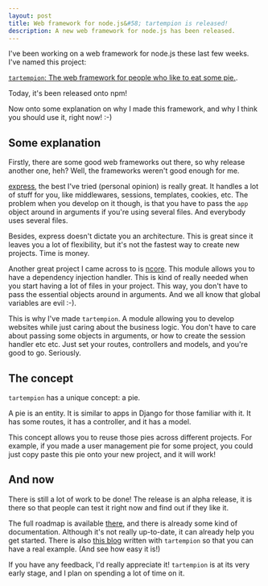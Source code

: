 ```yaml
---
layout: post
title: Web framework for node.js&#58; tartempion is released!
description: A new web framework for node.js has been released.
---
```


I've been working on a web framework for node.js these last few weeks. I've named
this project:

[`tartempion`: The web framework for people who like to eat some pie.][0].

Today, it's been released onto npm!

Now onto some explanation on why I made this framework, and why I think you
should use it, right now! :-)

Some explanation
---

Firstly, there are some good web frameworks out there, so why release another
one, heh? Well, the frameworks weren't good enough for me.

[express][1], the best I've tried (personal opinion) is really great. It handles
a lot of stuff for you, like middlewares, sessions, templates, cookies, etc. The problem when
you develop on it though, is that you have to pass the `app` object around in arguments
if you're using several files. And everybody uses several files.

Besides, express doesn't dictate you an architecture. This is great since it leaves
you a lot of flexibility, but it's not the fastest way to create new projects. Time is money.

Another great project I came across to is [ncore][2]. This module allows you to have
a dependency injection handler. This is kind of really needed when you start having a lot
of files in your project. This way, you don't have to pass the essential objects around
in arguments. And we all know that global variables are evil :-).

This is why I've made `tartempion`. A module allowing you to develop websites while
just caring about the business logic. You don't have to care about passing some objects
in arguments, or how to create the session handler etc etc. Just set your routes, controllers
and models, and you're good to go. Seriously.

The concept
---

`tartempion` has a unique concept: a pie.

A pie is an entity. It is similar to apps in Django for those familiar with it. It has
some routes, it has a controller, and it has a model.

This concept allows you to reuse those pies across different projects. For example, if you
made a user management pie for some project, you could just copy paste this pie onto your
new project, and it will work!

And now
---

There is still a lot of work to be done! The release is an alpha release, it is there
so that people can test it right now and find out if they like it.

The full roadmap is available [there][3], and there is already some kind of documentation.
Although it's not really up-to-date, it can already help you get started. There is also
[this blog][4] written with `tartempion` so that you can have a real example. (And see
how easy it is!)

If you have any feedback, I'd really appreciate it! `tartempion` is at its very early stage,
and I plan on spending a lot of time on it.


   [0]: https://github.com/Ralt/tartempion
   [1]: http://expressjs.com
   [2]: https://github.com/Raynos/ncore
   [3]: https://github.com/Ralt/tartempion#roadmap
   [4]: https://github.com/Ralt/tartempion-blog

